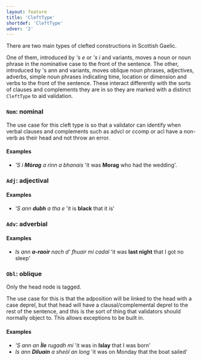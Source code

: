 ```yaml
---
layout: feature
title: 'CleftType'
shortdef: 'CleftType'
udver: '2'
---
```


There are two main types of clefted constructions in Scottish Gaelic.

One of them, introduced by _'s e_ or _'s i_ and variants, moves a noun or noun phrase in the nominative case to the front of the sentence.
The other, introduced by 's ann and variants, moves oblique noun phrases, adjectives, adverbs, simple noun phrases indicating time, location or dimension and verbs to the front of the sentence.
These interact differently with the sorts of clauses and complements they are in so they are marked with a distinct `CleftType` to aid validation.

### <a name="Nom">`Nom`</a>: nominal

The use case for this cleft type is so that a validator can identify when verbal clauses and complements such as advcl or ccomp or acl have a non-verb as their head and not throw an error.

#### Examples

* _'S i <b>Mòrag</b> a rinn a bhanais_ 'it was <b>Morag</b> who had the wedding'.

### <a name="Adj">`Adj`</a>: adjectival

#### Examples

* _'S ann <b>dubh</b> a tha e_ 'it is <b>black</b> that it is'

### <a name="Adv">`Adv`</a>: adverbial

#### Examples

* _Is ann <b>a-raoir</b> nach d' fhuair mi cadal_ 'it was <b>last night</b> that I got no sleep'

### <a name="Obl">`Obl`</a>: oblique

Only the head node is tagged.

The use case for this is that the adposition will be linked to the head with a case deprel, but that head will have a clausal/complemental deprel to the rest of the sentence, and this is the sort of thing that validators should normally object to.
This allows exceptions to be built in.

#### Examples

* _'S ann an <b>Ìle</b> rugadh mi_ 'it was in <b>Islay</b> that I was born'
* _Is ann <b>Diluain</b> a sheòl an long_ 'it was on Monday that the boat sailed'


